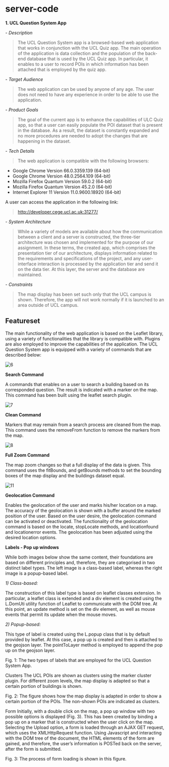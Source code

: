 # server-code


**1. UCL Question System App**

*- Description*

>The UCL Question System app is a browsed-based web application that works in conjunction with the UCL Quiz app. The main operation of the application is data collection and the population of the back-end database that is used by the UCL Quiz app. In particular, it enables to a user to record POIs in which information has been attached that is employed by the quiz app.

*- Target Audience*

>The web application can be used by anyone of any age. The user does not need to have any experience in order to be able to use the application.

*- Product Goals*

>The goal of the current app is to enhance the capabilities of ULC Quiz app, so that a user can easily populate the POI dataset that is present in the database. As a result, the dataset is constantly expanded and no more procedures are needed to adopt the changes that are happening in the dataset. 

*- Tech Details*

>The web application is compatible with the following browsers:
- Google Chrome Version 66.0.3359.139 (64-bit)
- Google Chrome Version 48.0.2564.109 (64-bit)
- Mozilla Firefox Quantum Version 59.0.2 (64-bit)
- Mozilla Firefox Quantum Version 45.2.0 (64-bit)
- Internet Explorer 11 Version 11.0.9600.18920 (64-bit) 

A user can access the application in the following link:

> http://developer.cege.ucl.ac.uk:31277/


*- System Architecture*

>While a variety of models are available about how the communication between a client and a server is constructed, the three-tier architecture was chosen and implemented for the purpose of our assignment. In these terms, the created app, which comprises the presentation tier of our architecture, displays information related to the requirements and specifications of the project, and any user-interface interaction is processed by the application tier and send it on the data tier. At this layer, the server and the database are maintained. 

*- Constraints*

>The map display has been set such only that the UCL campus is shown. Therefore, the app will not work normally if it is launched to an area outside of UCL campus. 

## Featureset

The main functionality of the web application is based on the Leaflet library, using a variety of functionalities that the library is compatible with. Plugins are also employed to improve the capabilities of the application.
The UCL Question System app is equipped with a variety of commands that are described below:

![6](https://user-images.githubusercontent.com/32243459/39720997-0093dec0-5236-11e8-8766-17d5ff685771.png)

**Search Command**

A commands that enables on a user to search a building based on its corresponded question. The result is indicated with a marker on the map.
This command has been built using the leaflet search plugin.

![7](https://user-images.githubusercontent.com/32243459/39721038-14e85ac2-5236-11e8-87f2-08bafbf76a76.png)

**Clean Command**

Markers that may remain from a search process are cleaned from the map. This command uses the removeFrom function to remove the markers from the map.

![8](https://user-images.githubusercontent.com/32243459/39721063-216de74e-5236-11e8-9538-67ac7d8b4b09.png)

**Full Zoom Command**

The map zoom changes so that a full display of the data is given. This command uses the fitBounds, and getBounds methods to set the bounding boxes of the map display and the buildings dataset equal.

![11](https://user-images.githubusercontent.com/32243459/39721157-6fceb170-5236-11e8-8edd-b4e404b5c744.png)

**Geolocation Command**

Enables the geolocation of the user and marks his/her location on a map. The accuracy of the geolocation is shown with a buffer around the marked position of the user. Based on the user desire, the geolocation command can be activated or deactivated.
The functionality of the geolocation command is based on the locate, stopLocate methods, and locationfound and locationerror events. The geolocation has been adjusted using the desired location options.

**Labels - Pop up windows**

While both images below show the same content, their foundations are based on  different principles and, therefore, they are categorised in two distinct label types. The left image is a class-based label, whereas the right image is a popup-based label.  

*1) Class-based:*

The construction of this label type is based on leaflet classes extension. In particular, a leaflet class is extended and a div element is created using the L.DomUti utility function of Leaflet to communicate with the DOM tree. At this point, an update method is set on the div element, as well as mouse events that permit its update when the mouse moves.

*2) Popup-based:*

This type of label is created using the L.popup class that is by default provided by leaflet. At this case, a pop up is created and then is attached to the geojson layer. The pointToLayer method is employed to append the pop up on the geojson layer.  









Fig. 1: The two types of labels that are employed for the UCL Question System App.

Clusters
The UCL POIs are shown as clusters using the marker cluster plugin. For different zoom levels, the map display is adapted so that a certain portion of buildings is shown.














Fig. 2: The figure shows how the map display is adapted in order to show a certain portion of the POIs. The non-shown POIs are indicated as clusters.

Form
Initially, with a double click on the map, a pop up window with two possible options is displayed (Fig. 3). This has been created by binding a pop up on a marker that is constructed when the user click on the map. Selecting the Upload option, a form is loaded through an AJAX GET request, which uses the XMLHttpRequest function. Using Javascript and interacting with the DOM tree of the document, the HTML elements of the form are gained, and therefore, the user’s information is POSTed back on the server, after the form is submitted.   


Fig. 3: The process of form loading is shown in this figure.
